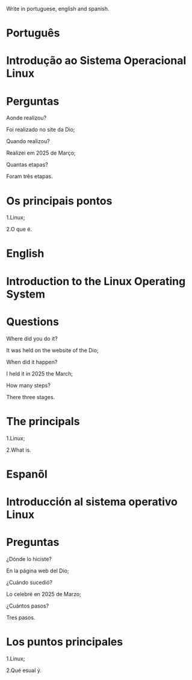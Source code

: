 Write in portuguese, english and spanish.

# Português 

# Introdução ao Sistema Operacional Linux



# Perguntas

Aonde realizou?

Foi realizado no site da Dio;

Quando realizou?

Realizei em 2025 de Março;

Quantas etapas?

Foram três etapas.


# Os principais pontos

1.Linux;

2.O que é.

# English


# Introduction to the Linux Operating System



# Questions

Where did you do it?

It was held on the website of the Dio;

When did it happen?

I held it in 2025 the March;

How many steps?

There three stages.

# The principals

1.Linux;

2.What is.

# Espanõl

# Introducción al sistema operativo Linux

# Preguntas

¿Dónde lo hiciste?

En la página web del Dio;

¿Cuándo sucedió?

Lo celebré en 2025 de Marzo;

¿Cuántos pasos?

Tres pasos.

# Los puntos principales

1.Linux;

2.Qué esual ý.

